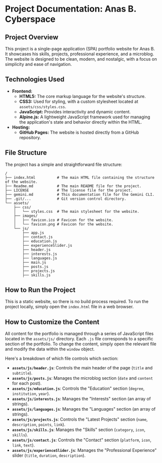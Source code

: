 # Project Documentation: Anas B. Cyberspace

## Project Overview

This project is a single-page application (SPA) portfolio website for Anas B. It showcases his skills, projects, professional experience, and a microblog. The website is designed to be clean, modern, and nostalgic, with a focus on simplicity and ease of navigation.

## Technologies Used

*   **Frontend:**
    *   **HTML5:** The core markup language for the website's structure.
    *   **CSS3:** Used for styling, with a custom stylesheet located at `assets/css/styles.css`.
    *   **JavaScript:** Provides interactivity and dynamic content.
    *   **Alpine.js:** A lightweight JavaScript framework used for managing the application's state and behavior directly within the HTML.
*   **Hosting:**
    *   **GitHub Pages:** The website is hosted directly from a GitHub repository.

## File Structure

The project has a simple and straightforward file structure:

```
/
├── index.html          # The main HTML file containing the structure of the website.
├── Readme.md           # The main README file for the project.
├── LICENSE             # The license file for the project.
├── gemini.md           # This documentation file for the Gemini CLI.
├── .git/...            # Git version control directory.
└── assets/
    ├── css/
    │   └── styles.css  # The main stylesheet for the website.
    ├── images/
    │   ├── favicon.ico # Favicon for the website.
    │   └── favicon.png # Favicon for the website.
    └── js/
        ├── app.js
        ├── contact.js
        ├── education.js
        ├── experienceSlider.js
        ├── header.js
        ├── interests.js
        ├── languages.js
        ├── main.js
        ├── posts.js
        ├── projects.js
        ├── skills.js
```

## How to Run the Project

This is a static website, so there is no build process required. To run the project locally, simply open the `index.html` file in a web browser.

## How to Customize the Content

All content for the portfolio is managed through a series of JavaScript files located in the `assets/js/` directory. Each `.js` file corresponds to a specific section of the portfolio. To change the content, simply open the relevant file and modify the data within the `window` object.

Here's a breakdown of which file controls which section:

*   **`assets/js/header.js`**: Controls the main header of the page (`title` and `subtitle`).
*   **`assets/js/posts.js`**: Manages the microblog section (`date` and `content` for each post).
*   **`assets/js/education.js`**: Controls the "Education" section (`degree`, `institution`, `year`).
*   **`assets/js/interests.js`**: Manages the "Interests" section (an array of strings).
*   **`assets/js/languages.js`**: Manages the "Languages" section (an array of strings).
*   **`assets/js/projects.js`**: Controls the "Latest Projects" section (`name`, `description`, `points`, `link`).
*   **`assets/js/skills.js`**: Manages the "Skills" section (`category`, `icon`, `skills`).
*   **`assets/js/contact.js`**: Controls the "Contact" section (`platform`, `icon`, `link`, `text`).
*   **`assets/js/experienceSlider.js`**: Manages the "Professional Experience" slider (`title`, `duration`, `description`).